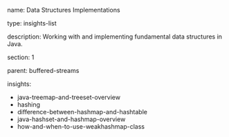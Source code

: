 name: Data Structures Implementations

type: insights-list

description: Working with and implementing fundamental data structures in Java.

section: 1

parent: buffered-streams

insights:
  - java-treemap-and-treeset-overview
  - hashing
  - difference-between-hashmap-and-hashtable
  - java-hashset-and-hashmap-overview
  - how-and-when-to-use-weakhashmap-class
